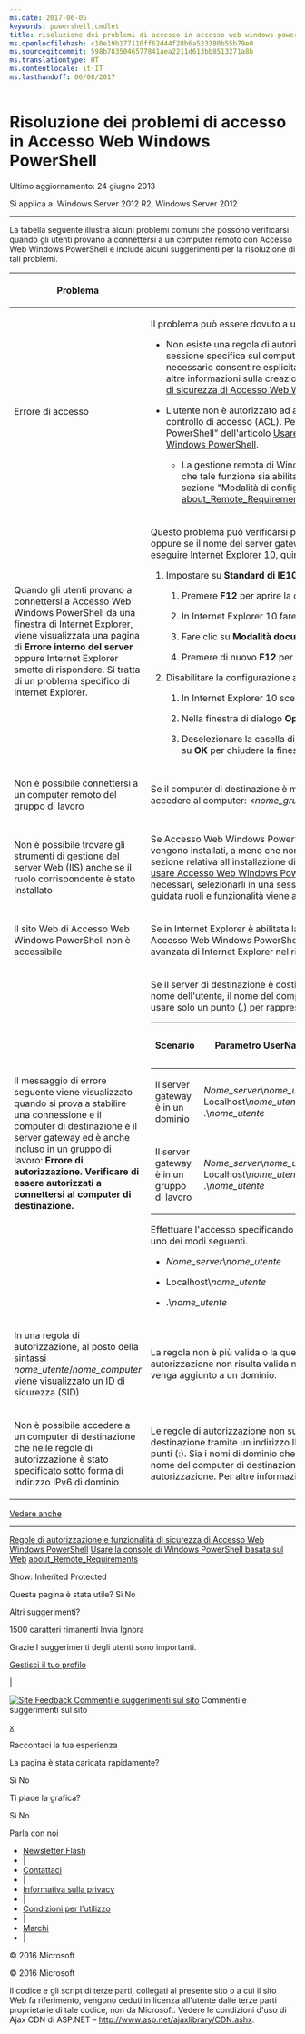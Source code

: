 ```yaml
---
ms.date: 2017-06-05
keywords: powershell,cmdlet
title: risoluzione dei problemi di accesso in accesso web windows powershell
ms.openlocfilehash: c10e19b177110ff62d44f28b6a523380b55b79e0
ms.sourcegitcommit: 598b7835046577841aea2211d613bb8513271a8b
ms.translationtype: HT
ms.contentlocale: it-IT
ms.lasthandoff: 06/08/2017
---
```

<a id="troubleshooting-access-problems-in-windows-powershell-web-access" class="xliff"></a>
#  Risoluzione dei problemi di accesso in Accesso Web Windows PowerShell

Ultimo aggiornamento: 24 giugno 2013

Si applica a: Windows Server 2012 R2, Windows Server 2012

<a href="" id="BKMK_trouble"></a>

------------------------------------------------------------------------

La tabella seguente illustra alcuni problemi comuni che possono verificarsi quando gli utenti provano a connettersi a un computer remoto con Accesso Web Windows PowerShell e include alcuni suggerimenti per la risoluzione di tali problemi.

<table>
<colgroup>
<col width="50%" />
<col width="50%" />
</colgroup>
<thead>
<tr class="header">
<th><p>Problema</p></th>
<th><p>Possibile causa e soluzione</p></th>
</tr>
</thead>
<tbody>
<tr class="odd">
<td><p>Errore di accesso</p></td>
<td><p>Il problema può essere dovuto a uno dei motivi seguenti.</p>
<ul>
<li><p>Non esiste una regola di autorizzazione che consenta all'utente di accedere al computer o a una configurazione di sessione specifica sul computer remoto. La sicurezza di Accesso Web Windows PowerShell è restrittiva, quindi è necessario consentire esplicitamente agli utenti l'accesso ai computer remoti, usando le regole di autorizzazione. Per altre informazioni sulla creazione delle regole di autorizzazione, vedere la sezione <a href="https://technet.microsoft.com/en-us/library/dn282394(v=ws.11).aspx">Regole di autorizzazione e funzionalità di sicurezza di Accesso Web Windows PowerShell</a> in questo argomento.</p></li>
<li><p>L'utente non è autorizzato ad accedere al computer di destinazione. Tale autorizzazione è determinata dagli elenchi di controllo di accesso (ACL). Per altre informazioni, vedere la sezione "Connessione ad Accesso Web Windows PowerShell" dell'articolo <a href="https://technet.microsoft.com/en-us/library/hh831417(v=ws.11).aspx">Usare la console di Windows PowerShell basata sul Web</a> o consultare il <a href="https://msdn.microsoft.com/library/windows/desktop/ee706585.aspx">blog del team di Windows PowerShell</a>.</p>
<ul>
<li><p>La gestione remota di Windows PowerShell potrebbe non essere abilitata nel computer di destinazione. Verificare che tale funzione sia abilitata nel computer a cui l'utente sta tentando di connettersi. Per altre informazioni, vedere la sezione "Modalità di configurazione del computer per la comunicazione remota" dell'argomento <a href="https://technet.microsoft.com/library/dd315349.aspx">about_Remote_Requirements</a> negli argomenti della Guida di Windows PowerShell.</p></li>
</ul></li>
</ul></td>
</tr>
<tr class="even">
<td><p>Quando gli utenti provano a connettersi a Accesso Web Windows PowerShell da una finestra di Internet Explorer, viene visualizzata una pagina di <strong>Errore interno del server</strong> oppure Internet Explorer smette di rispondere. Si tratta di un problema specifico di Internet Explorer.</p></td>
<td><p>Questo problema può verificarsi per gli utenti che effettuano l'accesso con un nome di dominio contenente caratteri cinesi, oppure se il nome del server gateway contiene uno o più caratteri cinesi. Per risolvere il problema, l'utente deve <a href="http://ie.microsoft.com/testdrive/info/downloads/Default.html">installare ed eseguire Internet Explorer 10</a>, quindi effettuare la procedura seguente.</p>
<ol>
<li><p>Impostare su <strong>Standard di IE10</strong> la <strong>Modalità documento</strong> di Internet Explorer.</p>
<ol>
<li><p>Premere <strong>F12</strong> per aprire la console degli strumenti di sviluppo.</p></li>
<li><p>In Internet Explorer 10 fare clic su <strong>Modalità browser</strong> e selezionare <strong>Internet Explorer 10</strong>.</p></li>
<li><p>Fare clic su <strong>Modalità documento</strong> e fare clic su <strong>Standard di IE10</strong>.</p></li>
<li><p>Premere di nuovo <strong>F12</strong> per chiudere la console degli strumenti di sviluppo.</p></li>
</ol></li>
<li><p>Disabilitare la configurazione automatica del proxy.</p>
<ol>
<li><p>In Internet Explorer 10 scegliere <strong>Opzioni Internet</strong> dal menu <strong>Strumenti</strong>.</p></li>
<li><p>Nella finestra di dialogo <strong>Opzioni Internet</strong> passare alla scheda <strong>Connessioni</strong> e fare clic su <strong>Impostazioni LAN</strong>.</p></li>
<li><p>Deselezionare la casella di controllo <strong>Rileva automaticamente impostazioni</strong>. Fare clic su <strong>OK</strong>, quindi fare di nuovo clic su <strong>OK</strong> per chiudere la finestra di dialogo <strong>Opzioni Internet</strong>.</p></li>
</ol></li>
</ol></td>
</tr>
<tr class="odd">
<td><p>Non è possibile connettersi a un computer remoto del gruppo di lavoro</p></td>
<td><p>Se il computer di destinazione è membro di un gruppo di lavoro, usare la sintassi seguente per fornire il nome utente e accedere al computer: &lt;<em>nome_gruppo_di_lavoro</em>&gt;\&lt;<em>nome_utente</em>&gt;</p></td>
</tr>
<tr class="even">
<td><p>Non è possibile trovare gli strumenti di gestione del server Web (IIS) anche se il ruolo corrispondente è stato installato</p></td>
<td><p>Se Accesso Web Windows PowerShell viene installato con il cmdlet <span class="code">Install-WindowsFeature</span>, gli strumenti di gestione non vengono installati, a meno che non si aggiunga il parametro <span class="code">IncludeManagementTools</span> al cmdlet. Per un esempio, vedere la sezione relativa all'installazione di Accesso Web Windows PowerShell con i cmdlet di Windows PowerShell in <a href="https://technet.microsoft.com/en-us/library/hh831611(v=ws.11).aspx">Installare e usare Accesso Web Windows PowerShell</a>. Per aggiungere la console Gestione IIS e altri strumenti di gestione di IIS necessari, selezionarli in una sessione di Aggiunta guidata ruoli e funzionalità aperta con il server gateway. L'Aggiunta guidata ruoli e funzionalità viene aperta in Server Manager.</p></td>
</tr>
<tr class="odd">
<td><p>Il sito Web di Accesso Web Windows PowerShell non è accessibile</p></td>
<td><p>Se in Internet Explorer è abilitata la funzione Configurazione sicurezza avanzata, è possibile aggiungere il sito Web di Accesso Web Windows PowerShell all'elenco dei siti attendibili o disabilitare la funzione. È possibile disabilitare Sicurezza avanzata di Internet Explorer nel riquadro <strong>Proprietà</strong> della pagina <strong>Server locale</strong> in Server Manager.</p></td>
</tr>
<tr class="even">
<td><p>Il messaggio di errore seguente viene visualizzato quando si prova a stabilire una connessione e il computer di destinazione è il server gateway ed è anche incluso in un gruppo di lavoro: <strong>Errore di autorizzazione. Verificare di essere autorizzati a connettersi al computer di destinazione.</strong></p></td>
<td><p>Se il server di destinazione è costituito dal server gateway e quest'ultimo è incluso in un gruppo di lavoro, specificare il nome dell'utente, il nome del computer e il nome del gruppo di utenti come mostrato nella tabella seguente, evitando di usare solo un punto (.) per rappresentare il nome del computer.</p>
<div>
<table>
<colgroup>
<col width="20%" />
<col width="20%" />
<col width="20%" />
<col width="20%" />
<col width="20%" />
</colgroup>
<thead>
<tr class="header">
<th><p>Scenario</p></th>
<th><p>Parametro UserName</p></th>
<th><p>Parametro UserGroup</p></th>
<th><p>Parametro ComputerName</p></th>
<th><p>Parametro ComputerGroup</p></th>
</tr>
</thead>
<tbody>
<tr class="odd">
<td><p>Il server gateway è in un dominio</p></td>
<td><p><em>Nome_server</em>\<em>nome_utente</em>, Localhost\<em>nome_utente</em> o .\<em>nome_utente</em></p></td>
<td><p><em>Nome_server</em>\<em>gruppo_utenti</em>, Localhost\<em>gruppo_utenti</em> o .\<em>gruppo_utenti</em></p></td>
<td><p>Nome completo del server gateway o Localhost</p></td>
<td><p><em>Nome_server</em>\<em>gruppo_computer</em>, Localhost\<em>gruppo_computer</em> o .\<em>gruppo_computer</em></p></td>
</tr>
<tr class="even">
<td><p>Il server gateway è in un gruppo di lavoro</p></td>
<td><p><em>Nome_server</em>\<em>nome_utente</em>, Localhost\<em>nome_utente</em> o .\<em>nome_utente</em></p></td>
<td><p><em>Nome_server</em>\<em>gruppo_utenti</em>, Localhost\<em>gruppo_utenti</em> o .\<em>gruppo_utenti</em></p></td>
<td><p>Nome server</p></td>
<td><p><em>Nome_server</em>\<em>gruppo_computer</em>, Localhost\<em>gruppo_computer</em> o .\<em>gruppo_computer</em></p></td>
</tr>
</tbody>
</table>
</div>
<p>Effettuare l'accesso specificando il server gateway come computer di destinazione e utilizzando credenziali formattate in uno dei modi seguenti.</p>
<ul>
<li><p><em>Nome_server</em>\<em>nome_utente</em></p></li>
<li><p>Localhost\<em>nome_utente</em></p></li>
<li><p>.\<em>nome_utente</em></p></li>
</ul></td>
</tr>
<tr class="odd">
<td><p>In una regola di autorizzazione, al posto della sintassi <em>nome_utente</em>/<em>nome_computer</em>  viene visualizzato un ID di sicurezza (SID)</p></td>
<td><p>La regola non è più valida o la query in Servizi di dominio Active Directory non è riuscita. In genere, una regola di autorizzazione non risulta valida nel caso in cui un server gateway che in precedenza apparteneva a un gruppo di lavoro venga aggiunto a un dominio.</p></td>
</tr>
<tr class="even">
<td><p>Non è possibile accedere a un computer di destinazione che nelle regole di autorizzazione è stato specificato sotto forma di indirizzo IPv6 di dominio</p></td>
<td><p>Le regole di autorizzazione non supportano gli indirizzi IPv6 nel formato dei nomi di dominio. Per specificare un computer di destinazione tramite un indirizzo IPv6, nella regola di autorizzazione utilizzare l'indirizzo IPv6 originale, che contiene due punti (:). Sia i nomi di dominio che gli indirizzi IPv6 in formato numerico, ovvero con i due punti (:) sono supportati come nome del computer di destinazione nella pagina di accesso di Accesso Web Windows PowerShell, ma non nelle regole di autorizzazione. Per altre informazioni sugli indirizzi IPv6, vedere l'articolo <a href="https://technet.microsoft.com/library/cc781672.aspx">Funzionamento di IPv6</a>.</p></td>
</tr>
</tbody>
</table>

<a href="javascript:void(0)" class="LW_CollapsibleArea_TitleAhref" title="Collapse"><span class="cl_CollapsibleArea_expanding LW_CollapsibleArea_Img"></span><span class="LW_CollapsibleArea_Title">Vedere anche</span></a>
<a href="/en-us/library/dn282395(v=ws.11).aspx#Anchor_1" class="LW_CollapsibleArea_Anchor_Img" title="Right-click to copy and share the link for this section"></a>

------------------------------------------------------------------------

[Regole di autorizzazione e funzionalità di sicurezza di Accesso Web Windows PowerShell](https://technet.microsoft.com/en-us/library/dn282394(v=ws.11).aspx)
[Usare la console di Windows PowerShell basata sul Web](https://technet.microsoft.com/en-us/library/hh831417(v=ws.11).aspx)
[about_Remote_Requirements](https://technet.microsoft.com/library/dd315349.aspx)

<span>Show:</span> Inherited Protected

<span class="stdr-votetitle">Questa pagina è stata utile?</span>
Sì No

Altri suggerimenti?

<span class="stdr-count"><span class="stdr-charcnt">1500</span> caratteri rimanenti</span> Invia Ignora

<span class="stdr-thankyou">Grazie</span> <span class="stdr-appreciate">I suggerimenti degli utenti sono importanti.</span>

[Gestisci il tuo profilo](https://social.technet.microsoft.com/profile)

|

<a href="javascript:void(0)" id="SiteFeedbackLinkOpener"><span id="FeedbackButton" class="FeedbackButton clip20x21"> <img src="https://i-technet.sec.s-msft.com/Areas/Epx/Content/Images/ImageSprite.png?v=635975720914499532" alt="Site Feedback" id="feedBackImg" class="cl_footer_feedback_icon" /> </span> Commenti e suggerimenti sul sito</a> Commenti e suggerimenti sul sito

<a href="javascript:void(0)" id="SiteFeedbackLinkCloser">x</a>

Raccontaci la tua esperienza

La pagina è stata caricata rapidamente?

<span> Sì<span> </span></span> <span> No<span> </span></span>

Ti piace la grafica?

<span> Sì<span> </span></span> <span> No<span> </span></span>

Parla con noi

-   [Newsletter Flash](https://technet.microsoft.com/cc543196.aspx)
-   |
-   [Contattaci](https://technet.microsoft.com/cc512759.aspx)
-   |
-   [Informativa sulla privacy](https://privacy.microsoft.com/privacystatement)
-   |
-   [Condizioni per l'utilizzo](https://technet.microsoft.com/cc300389.aspx)
-   |
-   [Marchi](https://www.microsoft.com/en-us/legal/intellectualproperty/Trademarks/)
-   |

© 2016 Microsoft

© 2016 Microsoft

Il codice e gli script di terze parti, collegati al presente sito o a cui il sito Web fa riferimento, vengono ceduti in licenza all'utente dalle terze parti proprietarie di tale codice, non da Microsoft. Vedere le condizioni d'uso di Ajax CDN di ASP.NET – http://www.asp.net/ajaxlibrary/CDN.ashx.
<img src="https://m.webtrends.com/dcsjwb9vb00000c932fd0rjc7_5p3t/njs.gif?dcsuri=/nojavascript&amp;WT.js=No" alt="DCSIMG" id="Img1" width="1" height="1" />

